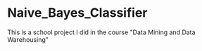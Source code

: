 # Naive_Bayes_Classifier
This is a school project I did in the course "Data Mining and Data Warehousing"
